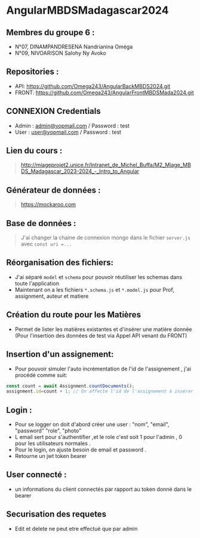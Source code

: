 # AngularMBDSMadagascar2024
## Membres du groupe 6 :
- N°07, DINAMPANDRESENA Nandrianina Oméga 
- N°09, NIVOARISON Salohy Ny Avoko

## Repositories :
- API: https://github.com/Omega243/AngularBackMBDS2024.git
- FRONT: https://github.com/Omega243/AngularFrontMBDSMada2024.git

## CONNEXION Credentials
- Admin : admin@yopmail.com / Password : test
- User : user@yopmail.com / Password : test

## Lien du cours :
>http://miageprojet2.unice.fr/Intranet_de_Michel_Buffa/M2_Miage_MBDS_Madagascar_2023-2024_-_Intro_to_Angular

## Générateur de données :
> https://mockaroo.com
## Base de données :
> J'ai changer la chaine de connexion mongo dans le fichier `server.js` avec `const uri =...`


## Réorganisation des fichiers:
- J'ai séparé `model` et `schema` pour pouvoir réutiliser les schemas dans toute l'application
- Maintenant on a les fichiers `*.schema.js` et  `*.model.js` pour Prof, assignment, auteur et matiere

## Création du route pour les Matières
- Permet de lister les matières existantes et d'insérer une matière donnée (Pour l'insertion des données de test via Appel API venant du FRONT)


## Insertion d'un assignement:
- Pour pouvoir simuler l'auto incrémentation de l'id de l'assignement , j'ai procédé comme suit:
```ts
const count = await Assignment.countDocuments();
assignment.id=count + 1; // On affecte l'id de l'assignement à insérer comme étant le nombre total des assignments + 1, car le premier id = 1
```
## Login :
- Pour se logger on doit d'abord créer une user :
     "nom",
    "email",
    "password"
    "role",
    "photo"
- L email sert pour s'authentifier ,et le role c'est soit 1 pour l'admin , 0 pour les utilisateurs normales .
- Pour le login, on ajuste besoin de email et password .
- Retourne un jwt token bearer 
## User connecté :
- un informations du client connectés par rapport au token donné dans le bearer
## Securisation des requetes 
- Edit et delete ne peut etre effectué que par admin 


